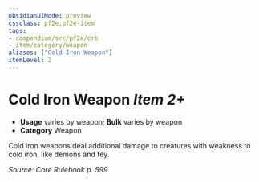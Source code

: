 ```yaml
---
obsidianUIMode: preview
cssclass: pf2e,pf2e-item
tags:
- compendium/src/pf2e/crb
- item/category/weapon
aliases: ["Cold Iron Weapon"]
itemLevel: 2
---
```

# Cold Iron Weapon *Item 2+*  

- **Usage** varies by weapon; **Bulk** varies by weapon
- **Category** Weapon

Cold iron weapons deal additional damage to creatures with weakness to cold iron, like demons and fey.

*Source: Core Rulebook p. 599*